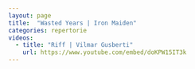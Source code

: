 ```yaml
---
layout: page
title:  "Wasted Years | Iron Maiden"
categories: repertorie
videos:
  - title: "Riff | Vilmar Gusberti"
    url: https://www.youtube.com/embed/doKPW15IT3k
---
```

